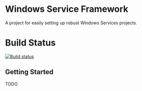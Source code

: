 # Windows Service Framework

A project for easily setting up robust Windows Services projects.

# Build Status

[![Build status](https://dev.azure.com/reflectsoftware/WindowsServiceFramework/_apis/build/status/WindowsServiceFramework-.NET%20Desktop-CI)](https://dev.azure.com/reflectsoftware/WindowsServiceFramework/_build/latest?definitionId=9)

## Getting Started

TODO
